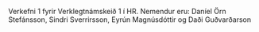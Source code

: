 Verkefni 1 fyrir Verklegtnámskeið 1 í HR. 
Nemendur eru: Daníel Örn Stefánsson, Sindri Sverrirsson, Eyrún Magnúsdóttir og Daði Guðvarðarson

